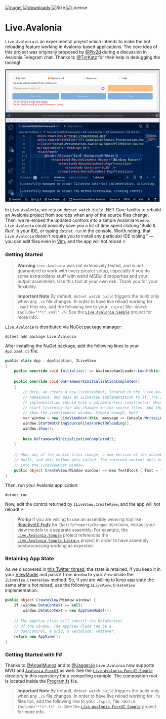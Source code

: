 [![nuget](https://img.shields.io/nuget/v/Live.Avalonia.svg)](https://www.nuget.org/packages/Live.Avalonia) [![downloads](https://img.shields.io/nuget/dt/live.avalonia)](https://www.nuget.org/packages/live.Avalonia) ![Size](https://img.shields.io/github/repo-size/worldbeater/live.avalonia.svg) ![License](https://img.shields.io/github/license/worldbeater/live.avalonia.svg) 

# Live.Avalonia

`Live.Avalonia` is an experimental project which intends to make the hot reloading feature working in Avalonia-based applications. The core idea of this project was originally proposed by [@Pix2d](https://twitter.com/pix2d) during a discussion in Avalonia Telegram chat. Thanks to [@TirrKatz](https://twitter.com/TirrKatz) for their help in debugging the tooling!

<img src="./Live.Avalonia.gif" width="500" />

In `Live.Avalonia`, we rely on `dotnet watch build` .NET Core facility to rebuild an Avalonia project from sources when any of the source files change. Then, we re-embed the updated controls into a simple Avalonia `Window`. `Live.Avalonia` could possibly save you a lot of time spent clicking 'Build & Run' in your IDE, or typing `dotnet run` in the console. Worth noting, that `Live.Avalonia` doesn't require you to install any particular IDE tooling™ — you can edit files even in [Vim](https://github.com/vim/vim), and the app will hot reload 🔥

### Getting Started

> **Warning** `Live.Avalonia` was not extensively tested, and is not guaranteed to work with every project setup, especially if you do some extraordiany stuff with weird MSBuild properties and your output assemblies. Use this tool at your own risk. Thank you for your flexibility.

> **Important Note** By default, `dotnet watch build` triggers the build only when any `.cs` file changes. In order to have live reload working for `.xaml` files too, add the following line to your `.csproj` file: `<Watch Include="**\*.xaml" />`. See the [`Live.Avalonia.Sample`](https://github.com/worldbeater/Live.Avalonia/blob/master/Live.Avalonia.Sample/Live.Avalonia.Sample.csproj#L16) project for more info.

[`Live.Avalonia`](https://www.nuget.org/packages/Live.Avalonia/0.1.0-alpha) is distributed via NuGet package manager:
```
dotnet add package Live.Avalonia
```
After installing the NuGet package, add the following lines to your `App.xaml.cs` file:
```cs
public class App : Application, ILiveView
{
    public override void Initialize() => AvaloniaXamlLoader.Load(this);

    public override void OnFrameworkInitializationCompleted()
    {
        // Here, we create a new LiveViewHost, located in the 'Live.Avalonia'
        // namespace, and pass an ILiveView implementation to it. The ILiveView
        // implementation should have a parameterless constructor! Next, we
        // start listening for any changes in the source files. And then, we
        // show the LiveViewHost window. Simple enough, huh?
        var window = new LiveViewHost(this, message => Console.WriteLine(message));
        window.StartWatchingSourceFilesForHotReloading();
        window.Show();

        base.OnFrameworkInitializationCompleted();
    }
    
    // When any of the source files change, a new version of the assembly is 
    // built, and this method gets called. The returned content gets embedded 
    // into the LiveViewHost window.
    public object CreateView(Window window) => new TextBlock { Text = "Hi!" };
}
```
Then, run your Avalonia application:
```
dotnet run
```
Now, edit the control returned by `ILiveView.CreateView`, and the app will hot reload! 🔥

> **Pro tip** If you are willing to use an assembly weaving tool like [ReactiveUI.Fody](https://www.reactiveui.net/docs/handbook/view-models/boilerplate-code) for `INotifyPropertyChanged` injections, extract your view models to a separate assembly. For example, the [`Live.Avalonia.Sample`](https://github.com/worldbeater/Live.Avalonia/blob/master/Live.Avalonia.Sample/Live.Avalonia.Sample.csproj#L16) project references the [`Live.Avalonia.Sample.Library`](https://github.com/worldbeater/Live.Avalonia/tree/main/Live.Avalonia.Sample.Library) project in order to have assembly postprocessing working as expected.

### Retaining App State

As we discovered in [this Twitter thread](https://twitter.com/MihaMarkic/status/1283345704405082112), the state is retained, if you keep it in your [ViewModel](https://www.reactiveui.net/docs/handbook/view-models/) and pass it from `Window` to your `View` inside the `ILiveView.CreateView` method. So, if you are willing to keep app state the same after a hot reload, use the following `ILiveView.CreateView` implementation: 

```cs
public object CreateView(Window window) {
    if (window.DataContext == null)
        window.DataContext = new AppViewModel();

    // The AppView class will inherit the DataContext
    // of the window. The AppView class can be a 
    // UserControl, a Grid, a TextBlock, whatever.
    return new AppView();
}
```

### Getting Started with F#

Thanks to [@AngelMunoz](https://github.com/angelmunoz) and to [@JaggerJo](https://github.com/jaggerjo) `Live.Avalonia` now supports MVU and [`Avalonia.FuncUI`](https://github.com/AvaloniaCommunity/Avalonia.FuncUI) as well. See the [`Live.Avalonia.FuncUI.Sample`](https://github.com/worldbeater/Live.Avalonia/tree/main/Live.Avalonia.FuncUI.Sample) directory in this repository for a compelling example. The composition root is located inside the [Program.fs](https://github.com/worldbeater/Live.Avalonia/blob/main/Live.Avalonia.FuncUI.Sample/Program.fs#L35) file.

> **Important Note** By default, `dotnet watch build` triggers the build only when any `.cs` file changes. In order to have live reload working for `.fs` files too, add the following line to your `.fsproj` file: `<Watch Include="**\*.fs" />`. See the [`Live.Avalonia.FuncUI.Sample`](https://github.com/worldbeater/Live.Avalonia/blob/main/Live.Avalonia.FuncUI.Sample/Live.Avalonia.FuncUI.Sample.fsproj#L15) project for more info.
